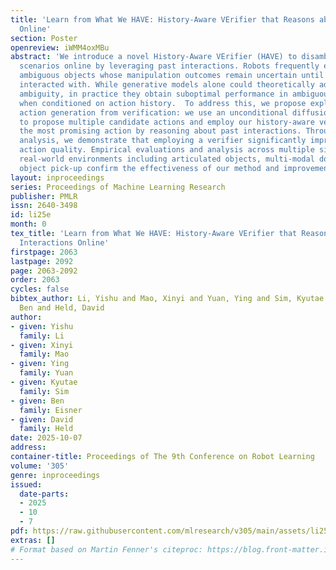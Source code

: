 ```yaml
---
title: 'Learn from What We HAVE: History-Aware VErifier that Reasons about Past Interactions
  Online'
section: Poster
openreview: iWMM4oxMBu
abstract: 'We introduce a novel History-Aware VErifier (HAVE) to disambiguate uncertain
  scenarios online by leveraging past interactions. Robots frequently encounter visually
  ambiguous objects whose manipulation outcomes remain uncertain until physically
  interacted with. While generative models alone could theoretically adapt to such
  ambiguity, in practice they obtain suboptimal performance in ambiguous cases, even
  when conditioned on action history.  To address this, we propose explicitly decoupling
  action generation from verification: we use an unconditional diffusion-based generator
  to propose multiple candidate actions and employ our history-aware verifier to select
  the most promising action by reasoning about past interactions. Through theoretical
  analysis, we demonstrate that employing a verifier significantly improves expected
  action quality. Empirical evaluations and analysis across multiple simulated and
  real-world environments including articulated objects, multi-modal doors, and uneven
  object pick-up confirm the effectiveness of our method and improvements over baselines.'
layout: inproceedings
series: Proceedings of Machine Learning Research
publisher: PMLR
issn: 2640-3498
id: li25e
month: 0
tex_title: 'Learn from What We HAVE: History-Aware VErifier that Reasons about Past
  Interactions Online'
firstpage: 2063
lastpage: 2092
page: 2063-2092
order: 2063
cycles: false
bibtex_author: Li, Yishu and Mao, Xinyi and Yuan, Ying and Sim, Kyutae and Eisner,
  Ben and Held, David
author:
- given: Yishu
  family: Li
- given: Xinyi
  family: Mao
- given: Ying
  family: Yuan
- given: Kyutae
  family: Sim
- given: Ben
  family: Eisner
- given: David
  family: Held
date: 2025-10-07
address:
container-title: Proceedings of The 9th Conference on Robot Learning
volume: '305'
genre: inproceedings
issued:
  date-parts:
  - 2025
  - 10
  - 7
pdf: https://raw.githubusercontent.com/mlresearch/v305/main/assets/li25e/li25e.pdf
extras: []
# Format based on Martin Fenner's citeproc: https://blog.front-matter.io/posts/citeproc-yaml-for-bibliographies/
---
```

